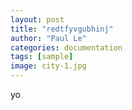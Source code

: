 ```yaml
---
layout: post
title: "redtfyvgubhinj"
author: "Paul Le"
categories: documentation
tags: [sample]
image: city-1.jpg
---
```



yo
